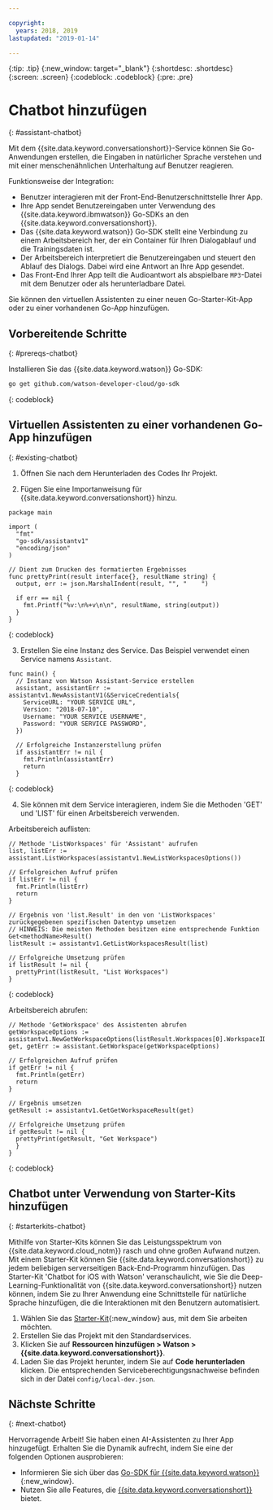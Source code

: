 ```yaml
---

copyright:
  years: 2018, 2019
lastupdated: "2019-01-14"

---
```


{:tip: .tip}
{:new_window: target="_blank"}
{:shortdesc: .shortdesc}
{:screen: .screen}
{:codeblock: .codeblock}
{:pre: .pre}

# Chatbot hinzufügen
{: #assistant-chatbot}

Mit dem {{site.data.keyword.conversationshort}}-Service können Sie Go-Anwendungen erstellen, die Eingaben in natürlicher Sprache verstehen und mit einer menschenähnlichen Unterhaltung auf Benutzer reagieren.

Funktionsweise der Integration:

* Benutzer interagieren mit der Front-End-Benutzerschnittstelle Ihrer App.
* Ihre App sendet Benutzereingaben unter Verwendung des {{site.data.keyword.ibmwatson}} Go-SDKs an den {{site.data.keyword.conversationshort}}.
* Das {{site.data.keyword.watson}} Go-SDK stellt eine Verbindung zu einem Arbeitsbereich her, der ein Container für Ihren Dialogablauf und die Trainingsdaten ist.
* Der Arbeitsbereich interpretiert die Benutzereingaben und steuert den Ablauf des Dialogs. Dabei wird eine Antwort an Ihre App gesendet.
* Das Front-End Ihrer App teilt die Audioantwort als abspielbare `MP3`-Datei mit dem Benutzer oder als herunterladbare Datei.

Sie können den virtuellen Assistenten zu einer neuen Go-Starter-Kit-App oder zu einer vorhandenen Go-App hinzufügen.

## Vorbereitende Schritte
{: #prereqs-chatbot}

Installieren Sie das {{site.data.keyword.watson}} Go-SDK:
```bash
go get github.com/watson-developer-cloud/go-sdk
```
{: codeblock}

## Virtuellen Assistenten zu einer vorhandenen Go-App hinzufügen
{: #existing-chatbot}

1. Öffnen Sie nach dem Herunterladen des Codes Ihr Projekt.

2. Fügen Sie eine Importanweisung für {{site.data.keyword.conversationshort}} hinzu.

  ```golang
  package main

  import (
    "fmt"
    "go-sdk/assistantv1"
    "encoding/json"
  )

  // Dient zum Drucken des formatierten Ergebnisses
  func prettyPrint(result interface{}, resultName string) {
    output, err := json.MarshalIndent(result, "", "    ")

    if err == nil {
      fmt.Printf("%v:\n%+v\n\n", resultName, string(output))
    }
  }
  ```
  {: codeblock}

3. Erstellen Sie eine Instanz des Service. Das Beispiel verwendet einen Service namens `Assistant`.

  ```golang
  func main() {
    // Instanz von Watson Assistant-Service erstellen
    assistant, assistantErr := assistantv1.NewAssistantV1(&ServiceCredentials{
      ServiceURL: "YOUR SERVICE URL",
      Version: "2018-07-10",
      Username: "YOUR SERVICE USERNAME",
      Password: "YOUR SERVICE PASSWORD",
    })

    // Erfolgreiche Instanzerstellung prüfen
    if assistantErr != nil {
      fmt.Println(assistantErr)
      return
    }
  ```
  {: codeblock}

4. Sie können mit dem Service interagieren, indem Sie die Methoden 'GET' und 'LIST' für einen Arbeitsbereich verwenden.

  Arbeitsbereich auflisten:
  ```golang
  // Methode 'ListWorkspaces' für 'Assistant' aufrufen
  list, listErr := assistant.ListWorkspaces(assistantv1.NewListWorkspacesOptions())

  // Erfolgreichen Aufruf prüfen
  if listErr != nil {
    fmt.Println(listErr)
    return
  }

  // Ergebnis von 'list.Result' in den von 'ListWorkspaces' zurückgegebenen spezifischen Datentyp umsetzen
  // HINWEIS: Die meisten Methoden besitzen eine entsprechende Funktion Get<methodName>Result()
  listResult := assistantv1.GetListWorkspacesResult(list)

  // Erfolgreiche Umsetzung prüfen
  if listResult != nil {
    prettyPrint(listResult, "List Workspaces")
  }
  ```
  {: codeblock}

  Arbeitsbereich abrufen:
  ```golang
  // Methode 'GetWorkspace' des Assistenten abrufen
  getWorkspaceOptions := assistantv1.NewGetWorkspaceOptions(listResult.Workspaces[0].WorkspaceID)
  get, getErr := assistant.GetWorkspace(getWorkspaceOptions)

  // Erfolgreichen Aufruf prüfen
  if getErr != nil {
    fmt.Println(getErr)
    return
  }

  // Ergebnis umsetzen
  getResult := assistantv1.GetGetWorkspaceResult(get)

  // Erfolgreiche Umsetzung prüfen
  if getResult != nil {
    prettyPrint(getResult, "Get Workspace")
    }
  }
  ```
  {: codeblock}

## Chatbot unter Verwendung von Starter-Kits hinzufügen
{: #starterkits-chatbot}

Mithilfe von Starter-Kits können Sie das Leistungsspektrum von {{site.data.keyword.cloud_notm}} rasch und ohne großen Aufwand nutzen. Mit einem Starter-Kit können Sie {{site.data.keyword.conversationshort}} zu jedem beliebigen serverseitigen Back-End-Programm hinzufügen. Das Starter-Kit 'Chatbot for iOS with Watson' veranschaulicht, wie Sie die Deep-Learning-Funktionalität von {{site.data.keyword.conversationshort}} nutzen können, indem Sie zu Ihrer Anwendung eine Schnittstelle für natürliche Sprache hinzufügen, die die Interaktionen mit den Benutzern automatisiert.

1. Wählen Sie das [Starter-Kit](https://cloud.ibm.com/developer/appledevelopment/starter-kits){:new_window} aus, mit dem Sie arbeiten möchten.
2. Erstellen Sie das Projekt mit den Standardservices.
3. Klicken Sie auf **Ressourcen hinzufügen > Watson > {{site.data.keyword.conversationshort}}**.
4. Laden Sie das Projekt herunter, indem Sie auf **Code herunterladen** klicken. Die entsprechenden Serviceberechtigungsnachweise befinden sich in der Datei `config/local-dev.json`.

## Nächste Schritte
{: #next-chatbot}

Hervorragende Arbeit! Sie haben einen AI-Assistenten zu Ihrer App hinzugefügt. Erhalten Sie die Dynamik aufrecht, indem Sie eine der folgenden Optionen ausprobieren:
* Informieren Sie sich über das [Go-SDK für {{site.data.keyword.watson}}](https://github.com/watson-developer-cloud/go-sdk){:new_window}.
* Nutzen Sie alle Features, die [{{site.data.keyword.conversationshort}}](/docs/services/conversation/index.html) bietet.
